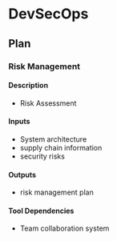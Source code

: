 # DevSecOps

## Plan

### Risk Management

#### Description
 - Risk Assessment

#### Inputs
 - System architecture
 - supply chain information
 - security risks

#### Outputs
 - risk management plan

#### Tool Dependencies
 - Team collaboration system
